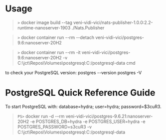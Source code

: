 # Usage
>`>` docker image build --tag veni-vidi-vici/nats-publisher-1.0.0:2.2-runtime-nanoserver-1903 ./Nats.Publisher

>`>` docker container run --rm --detach veni-vidi-vici/postgres-9.6:nanoserver-20H2

>`>` docker container run --rm -it veni-vidi-vici/postgres-9.6:nanoserver-20H2 -v C:\jct\Repos\Volumes\postgresql:C:/postgresql-data cmd


to check your PostgreSQL version:
postgres --version
postgres -V


PostgreSQL Quick Reference Guide
================================
To start PostgreSQL with: database=hydra; user=hydra; password=$3cuR3.
>`PS>` docker run -d --rm veni-vidi-vici/postgres-9.6.21:nanoserver-20H2 -e POSTGRES_DB=hydra -e POSTGRES_USER=hydra -e POSTGRES_PASSWORD=s3cuR3 -v C:\jct\Repos\Volumes\postgresql:C:/postgresql-data

<br>

